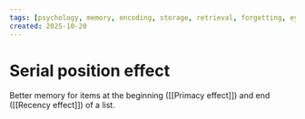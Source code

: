 ```yaml
---
tags: [psychology, memory, encoding, storage, retrieval, forgetting, eyewitness, amnesia, alzheimers, cte]
created: 2025-10-20
---
```

# Serial position effect

Better memory for items at the beginning ([[Primacy effect]]) and end ([[Recency effect]]) of a list.

